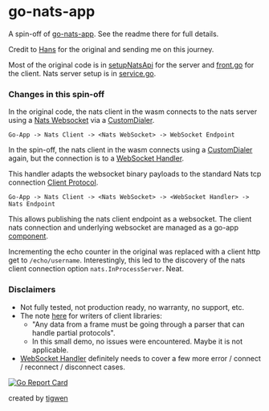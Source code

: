 # go-nats-app

A spin-off of [go-nats-app](https://github.com/oderwat/go-nats-app/). See the readme there for full details.

Credit to [Hans](https://github.com/oderwat/) for the original and sending me on this journey.

Most of the original code is in [setupNatsApi](api/api.go#:~:text=setupNatsApiDocLink) for the server
and [front.go](goapp/compo/front/front.go) for the client. Nats server setup is
in [service.go](goapp/service/service.go#L222).

### Changes in this spin-off

In the original code, the nats client in the wasm connects to the nats server
using a [Nats Websocket](https://docs.nats.io/running-a-nats-service/configuration/websocket) via
a [CustomDialer](https://github.com/nats-io/nats.go/blob/6c6add8d63597f84bee75d37bb1520e01552a02d/nats.go#L252).

`Go-App -> Nats Client -> <Nats WebSocket> -> WebSocket Endpoint`

In the spin-off, the nats client in the wasm connects using
a [CustomDialer](https://github.com/nats-io/nats.go/blob/6c6add8d63597f84bee75d37bb1520e01552a02d/nats.go#L252) again,
but the connection is to a [WebSocket Handler](api/api.go#L94).

This handler adapts the websocket binary payloads to the standard Nats tcp
connection [Client Protocol](https://docs.nats.io/reference/reference-protocols/nats-protocol).

`Go-App -> Nats Client -> <Nats WebSocket> -> <WebSocket Handler> -> Nats Endpoint`

This allows publishing the nats client endpoint as a websocket.
The client nats connection and underlying websocket are managed as a go-app [component](goapp/compo/nats).

Incrementing the echo counter in the original was replaced with a client http get to `/echo/username`.
Interestingly, this led to the discovery of the nats client connection option `nats.InProcessServer`. Neat.

### Disclaimers

* Not fully tested, not production ready, no warranty, no support, etc.
* The note [here](https://docs.nats.io/running-a-nats-service/configuration/websocket) for writers of client libraries:
    * "Any data from a frame must be going through a parser that can handle partial protocols".
    * In this small demo, no issues were encountered. Maybe it is not applicable.
* [WebSocket Handler](api/api.go#L94) definitely needs to cover a few more error / connect / reconnect / disconnect
  cases.
 

[![Go Report Card](https://goreportcard.com/badge/github.com/mlctrez/go-nats-app)](https://goreportcard.com/report/github.com/mlctrez/go-nats-app)

created by [tigwen](https://github.com/mlctrez/tigwen)
